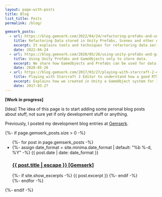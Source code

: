 ```yaml
---
layout: page-with-posts
title: Blog
list_title: Posts
permalink: /blog/

gemserk_posts:
  - url: https://blog.gemserk.com/2022/04/24/refactoring-prefabs-and-unity-objects/
    title: Refactoring Data stored in Unity Prefabs, Scenes and other Assets
    excerpt: It explains tools and techniques for refactoring data serialized in assets and prefabs in Unity, super useful when performing also data structure code refactoring and need to keep serialized data working. 
    date: 2022-04-24
  - url: https://blog.gemserk.com/2020/05/26/using-unity-prefabs-and-gameobjects-only-for-data/
    title: Using Unity Prefabs and GameObjects only to store data.
    excerpt: We share how GameObjects and Prefabs can be used for data storage, like ScriptableObjects, but with extra features like componentization, hierarchy, prefab variants, and more.
    date: 2020-05-26
  - url: https://blog.gemserk.com/2017/03/27/playing-with-starcraft-2-editor-to-understand-how-a-good-rts-is-made/
    title: Playing with Starcraft 2 Editor to understand how a good RTS is made
    excerpt: Explains how we created in Unity a GameObject system for Iron Marines inspired in Starcraft 2 Editor to make levels logic with events, conditions and actions. 
    date: 2017-03-27
---
```


**[Work in progress]**

[Idea] The idea of this page is to start adding some peronal blog posts about stuff, not sure yet if only development stuff or anything.

Previously, I posted my development blog entries at <a href="{{site.dev_blog}}">Gemserk</a>.

{%- if page.gemserk_posts.size > 0 -%}
  <!-- h2 class="post-list-heading">{{ page.list_title | default: "Posts" }}</h2-->
  <ul class="post-list">
    {%- for post in page.gemserk_posts -%}
    <li>
      {%- assign date_format = site.minima.date_format | default: "%b %-d, %Y" -%}
      <span class="post-meta">{{ post.date | date: date_format }}</span>
      <h3>
        <a class="post-link" href="{{ post.url | relative_url }}">
          {{ post.title | escape }} [Gemserk]
        </a>
      </h3>
      {%- if site.show_excerpts -%}
        {{ post.excerpt }}
      {%- endif -%}
    </li>
    {%- endfor -%}
  </ul>

  {%- endif -%}
